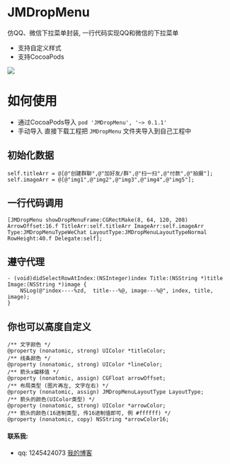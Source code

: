 # JMDropMenu
仿QQ、微信下拉菜单封装, 一行代码实现QQ和微信的下拉菜单
* 支持自定义样式
* 支持CocoaPods

![](https://github.com/JunAILiang/JMDropMenu/raw/master/JMDropMenu/JMDropMenu.gif)  

# 如何使用
* 通过CocoaPods导入 `pod 'JMDropMenu', '~> 0.1.1'`
* 手动导入 直接下载工程把 `JMDropMenu` 文件夹导入到自己工程中

## 初始化数据
```
self.titleArr = @[@"创建群聊",@"加好友/群",@"扫一扫",@"付款",@"拍摄"];
self.imageArr = @[@"img1",@"img2",@"img3",@"img4",@"img5"];
```

## 一行代码调用
```
[JMDropMenu showDropMenuFrame:CGRectMake(8, 64, 120, 208) ArrowOffset:16.f TitleArr:self.titleArr ImageArr:self.imageArr Type:JMDropMenuTypeWeChat LayoutType:JMDropMenuLayoutTypeNormal RowHeight:40.f Delegate:self];
```

## 遵守代理
```
- (void)didSelectRowAtIndex:(NSInteger)index Title:(NSString *)title Image:(NSString *)image {
    NSLog(@"index----%zd,  title---%@, image---%@", index, title, image);
}
```
## 你也可以高度自定义
```
/** 文字颜色 */
@property (nonatomic, strong) UIColor *titleColor;
/** 线条颜色 */
@property (nonatomic, strong) UIColor *lineColor;
/** 箭头x偏移值 */
@property (nonatomic, assign) CGFloat arrowOffset;
/** 布局类型 (图片再左, 文字在右) */
@property (nonatomic, assign) JMDropMenuLayoutType LayoutType;
/** 箭头的颜色(UIColor类型) */
@property (nonatomic, strong) UIColor *arrowColor;
/** 箭头的颜色(16进制类型, 传16进制值即可, 例 #ffffff) */
@property (nonatomic, copy) NSString *arrowColor16;
```

#### 联系我:
   * qq: 1245424073
[我的博客](https://ljmvip.cn)
